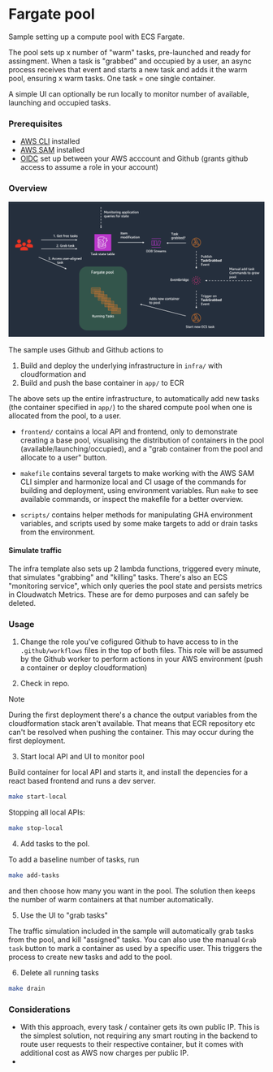 # Fargate pool

Sample setting up a compute pool with ECS Fargate.

The pool sets up x number of "warm" tasks, pre-launched and ready for assingment. When a task is "grabbed" and occupied by a user, an async process receives that event and starts a new task and adds it the warm pool, ensuring x warm tasks. One task = one single container.

A simple UI can optionally be run locally to monitor number of available, launching and occupied tasks.

### Prerequisites

- [AWS CLI](https://docs.aws.amazon.com/cli/latest/userguide/getting-started-install.html) installed
- [AWS SAM](https://docs.aws.amazon.com/serverless-application-model/latest/developerguide/install-sam-cli.html) installed
- [OIDC](https://docs.github.com/en/actions/security-for-github-actions/security-hardening-your-deployments/configuring-openid-connect-in-amazon-web-services) set up between your AWS acccount and Github (grants github access to assume a role in your account)

### Overview

![Architecture diagram](assets/architecture.png)

The sample uses Github and Github actions to

1. Build and deploy the underlying infrastructure in `infra/` with cloudformation and
2. Build and push the base container in `app/` to ECR

The above sets up the entire infrastructure, to automatically add new tasks (the container specified in `app/`) to the shared compute pool when one is allocated from the pool, to a user.

- `frontend/` contains a local API and frontend, only to demonstrate creating a base pool, visualising the distribution of containers in the pool (available/launching/occupied), and a "grab container from the pool and allocate to a user" button.

- `makefile` contains several targets to make working with the AWS SAM CLI simpler and harmonize local and CI usage of the commands for building and deployment, using environment variables. Run `make` to see available commands, or inspect the makefile for a better overview.

- `scripts/` contains helper methods for manipulating GHA environment variables, and scripts used by some make targets to add or drain tasks from the environment.

#### Simulate traffic

The infra template also sets up 2 lambda functions, triggered every minute, that simulates "grabbing" and "killing" tasks. There's also an ECS "monitoring service", which only queries the pool state and persists metrics in Cloudwatch Metrics. These are for demo purposes and can safely be deleted.

### Usage

1. Change the role you've cofigured Github to have access to in the `.github/workflows` files in the top of both files. This role will be assumed by the Github worker to perform actions in your AWS environment (push a container or deploy cloudformation)

2. Check in repo.

> [!NOTE]  
> During the first deployment there's a chance the output variables from the cloudformation stack aren't available. That means that ECR repository etc can't be resolved when pushing the container. This may occur during the first deployment.

3. Start local API and UI to monitor pool

Build container for local API and starts it, and install the depencies for a react based frontend and runs a dev server.

```bash
make start-local
```

Stopping all local APIs:

```bash
make stop-local
```

4. Add tasks to the pol.

To add a baseline number of tasks, run

```bash
make add-tasks
```

and then choose how many you want in the pool. The solution then keeps the number of warm containers at that number automatically.

5. Use the UI to "grab tasks"

The traffic simulation included in the sample will automatically grab tasks from the pool, and kill "assigned" tasks. You can also use the manual `Grab task` button to mark a container as used by a specific user. This triggers the process to create new tasks and add to the pool.

6. Delete all running tasks

```bash
make drain
```

### Considerations

- With this approach, every task / container gets its own public IP. This is the simplest solution, not requiring any smart routing in the backend to route user requests to their respective container, but it comes with additional cost as AWS now charges per public IP.
-
